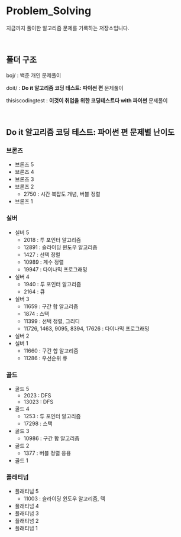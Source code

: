 # Problem_Solving

지금까지 풀이한 알고리즘 문제를 기록하는 저장소입니다.

<br>

## 폴더 구조

boj/ : 백준 개인 문제풀이

doit/ : **Do it 알고리즘 코딩 테스트: 파이썬 편** 문제풀이

thisiscodingtest : **이것이 취업을 위한 코딩테스트다 with 파이썬** 문제풀이

<br>

## Do it 알고리즘 코딩 테스트: 파이썬 편 문제별 난이도
### 브론즈
  - 브론즈 5
  - 브론즈 4
  - 브론즈 3
  - 브론즈 2
    * 2750 : 시간 복잡도 개념, 버블 정렬
  - 브론즈 1
### 실버
  - 실버 5
    * 2018 : 투 포인터 알고리즘
    * 12891 : 슬라이딩 윈도우 알고리즘
    * 1427 : 선택 정렬
    * 10989 : 계수 정렬
    * 19947 : 다이나믹 프로그래밍
  - 실버 4
    * 1940 : 투 포인터 알고리즘
    * 2164 : 큐
  - 실버 3
    * 11659 : 구간 합 알고리즘
    * 1874 : 스택
    * 11399 : 선택 정렬, 그리디
    * 11726, 1463, 9095, 8394, 17626 : 다이나믹 프로그래밍
  - 실버 2
  - 실버 1
    * 11660 : 구간 합 알고리즘
    * 11286 : 우선순위 큐
### 골드
  - 골드 5
    * 2023 : DFS
    * 13023 : DFS
  - 골드 4
    * 1253 : 투 포인터 알고리즘
    * 17298 : 스택
  - 골드 3
    * 10986 : 구간 합 알고리즘
  - 골드 2
    * 1377 : 버블 정렬 응용
  - 골드 1
### 플래티넘
  - 플래티넘 5
    * 11003 : 슬라이딩 윈도우 알고리즘, 덱
  - 플래티넘 4
  - 플래티넘 3
  - 플래티넘 2
  - 플래티넘 1


<br>

